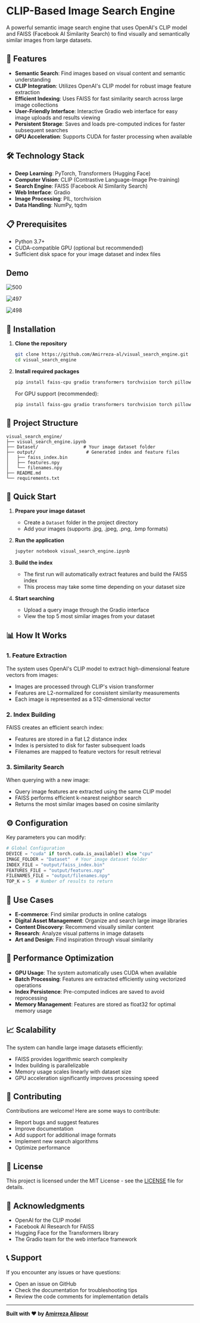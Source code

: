 # CLIP-Based Image Search Engine

A powerful semantic image search engine that uses OpenAI's CLIP model and FAISS (Facebook AI Similarity Search) to find visually and semantically similar images from large datasets.

## 🚀 Features

- **Semantic Search**: Find images based on visual content and semantic understanding
- **CLIP Integration**: Utilizes OpenAI's CLIP model for robust image feature extraction
- **Efficient Indexing**: Uses FAISS for fast similarity search across large image collections
- **User-Friendly Interface**: Interactive Gradio web interface for easy image uploads and results viewing
- **Persistent Storage**: Saves and loads pre-computed indices for faster subsequent searches
- **GPU Acceleration**: Supports CUDA for faster processing when available

## 🛠️ Technology Stack

- **Deep Learning**: PyTorch, Transformers (Hugging Face)
- **Computer Vision**: CLIP (Contrastive Language-Image Pre-training)
- **Search Engine**: FAISS (Facebook AI Similarity Search)
- **Web Interface**: Gradio
- **Image Processing**: PIL, torchvision
- **Data Handling**: NumPy, tqdm

## 📋 Prerequisites

- Python 3.7+
- CUDA-compatible GPU (optional but recommended)
- Sufficient disk space for your image dataset and index files

## Demo
![500](https://github.com/user-attachments/assets/cbc6e02a-5651-439e-8b01-3711d7a29c2c)

![497](https://github.com/user-attachments/assets/b028e51d-2028-47da-9f09-1866cc2c67bf)

![498](https://github.com/user-attachments/assets/48dd1511-bf13-47fc-8e9a-71d624c440c4)


## 🔧 Installation

1. **Clone the repository**
   ```bash
   git clone https://github.com/Amirreza-al/visual_search_engine.git
   cd visual_search_engine
   ```

2. **Install required packages**
   ```bash
   pip install faiss-cpu gradio transformers torchvision torch pillow numpy tqdm
   ```

   For GPU support (recommended):
   ```bash
   pip install faiss-gpu gradio transformers torchvision torch pillow numpy tqdm
   ```

## 📁 Project Structure

```
visual_search_engine/
├── visual_search_engine.ipynb
├── Dataset/                 # Your image dataset folder
├── output/                   # Generated index and feature files
│   ├── faiss_index.bin
│   ├── features.npy
│   └── filenames.npy
├── README.md
└── requirements.txt
```

## 🚀 Quick Start

1. **Prepare your image dataset**
   - Create a `Dataset` folder in the project directory
   - Add your images (supports .jpg, .jpeg, .png, .bmp formats)

2. **Run the application**
   ```bash
   jupyter notebook visual_search_engine.ipynb
   ```

3. **Build the index**
   - The first run will automatically extract features and build the FAISS index
   - This process may take some time depending on your dataset size

4. **Start searching**
   - Upload a query image through the Gradio interface
   - View the top 5 most similar images from your dataset

## 📊 How It Works

### 1. Feature Extraction
The system uses OpenAI's CLIP model to extract high-dimensional feature vectors from images:
- Images are processed through CLIP's vision transformer
- Features are L2-normalized for consistent similarity measurements
- Each image is represented as a 512-dimensional vector

### 2. Index Building
FAISS creates an efficient search index:
- Features are stored in a flat L2 distance index
- Index is persisted to disk for faster subsequent loads
- Filenames are mapped to feature vectors for result retrieval

### 3. Similarity Search
When querying with a new image:
- Query image features are extracted using the same CLIP model
- FAISS performs efficient k-nearest neighbor search
- Returns the most similar images based on cosine similarity

## ⚙️ Configuration

Key parameters you can modify:

```python
# Global Configuration
DEVICE = "cuda" if torch.cuda.is_available() else "cpu"
IMAGE_FOLDER = "Dataset"  # Your image dataset folder
INDEX_FILE = "output/faiss_index.bin"
FEATURES_FILE = "output/features.npy"
FILENAMES_FILE = "output/filenames.npy"
TOP_K = 5  # Number of results to return
```

## 🎯 Use Cases

- **E-commerce**: Find similar products in online catalogs
- **Digital Asset Management**: Organize and search large image libraries
- **Content Discovery**: Recommend visually similar content
- **Research**: Analyze visual patterns in image datasets
- **Art and Design**: Find inspiration through visual similarity

## 🔄 Performance Optimization

- **GPU Usage**: The system automatically uses CUDA when available
- **Batch Processing**: Features are extracted efficiently using vectorized operations
- **Index Persistence**: Pre-computed indices are saved to avoid reprocessing
- **Memory Management**: Features are stored as float32 for optimal memory usage

## 📈 Scalability

The system can handle large image datasets efficiently:
- FAISS provides logarithmic search complexity
- Index building is parallelizable
- Memory usage scales linearly with dataset size
- GPU acceleration significantly improves processing speed

## 🤝 Contributing

Contributions are welcome! Here are some ways to contribute:
- Report bugs and suggest features
- Improve documentation
- Add support for additional image formats
- Implement new search algorithms
- Optimize performance

## 📄 License

This project is licensed under the MIT License - see the [LICENSE](LICENSE) file for details.

## 🙏 Acknowledgments

- OpenAI for the CLIP model
- Facebook AI Research for FAISS
- Hugging Face for the Transformers library
- The Gradio team for the web interface framework

## 📞 Support

If you encounter any issues or have questions:
- Open an issue on GitHub
- Check the documentation for troubleshooting tips
- Review the code comments for implementation details

---

**Built with ❤️ by [Amirreza Alipour](https://github.com/Amirreza-al)**
